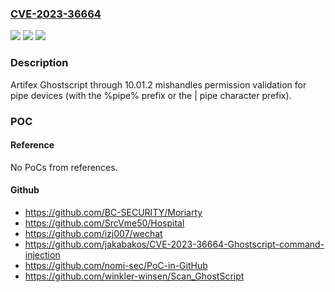 ### [CVE-2023-36664](https://cve.mitre.org/cgi-bin/cvename.cgi?name=CVE-2023-36664)
![](https://img.shields.io/static/v1?label=Product&message=n%2Fa&color=blue)
![](https://img.shields.io/static/v1?label=Version&message=n%2Fa&color=blue)
![](https://img.shields.io/static/v1?label=Vulnerability&message=n%2Fa&color=brighgreen)

### Description

Artifex Ghostscript through 10.01.2 mishandles permission validation for pipe devices (with the %pipe% prefix or the | pipe character prefix).

### POC

#### Reference
No PoCs from references.

#### Github
- https://github.com/BC-SECURITY/Moriarty
- https://github.com/SrcVme50/Hospital
- https://github.com/izj007/wechat
- https://github.com/jakabakos/CVE-2023-36664-Ghostscript-command-injection
- https://github.com/nomi-sec/PoC-in-GitHub
- https://github.com/winkler-winsen/Scan_GhostScript

